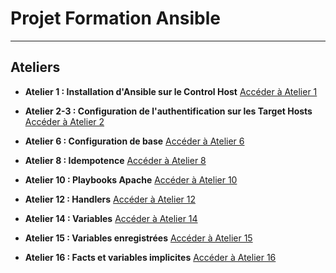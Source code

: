 # Projet Formation Ansible

---

## Ateliers

- **Atelier 1 : Installation d'Ansible sur le Control Host**
  [Accéder à Atelier 1](atelier-1.md)

- **Atelier 2-3 : Configuration de l'authentification sur les Target Hosts**
  [Accéder à Atelier 2](atelier-2-3.md)

- **Atelier 6 : Configuration de base**
  [Accéder à Atelier 6](atelier-6.md)

- **Atelier 8 : Idempotence**
  [Accéder à Atelier 8](atelier-8.md)

- **Atelier 10 : Playbooks Apache**
  [Accéder à Atelier 10](atelier-10.md)

- **Atelier 12 : Handlers**
  [Accéder à Atelier 12](atelier-12.md)
  
- **Atelier 14 : Variables**
  [Accéder à Atelier 14](atelier-14.md)
    
- **Atelier 15 : Variables enregistrées**
  [Accéder à Atelier 15](atelier-15.md)
  
- **Atelier 16 : Facts et variables implicites**
  [Accéder à Atelier 16](atelier-16.md)
